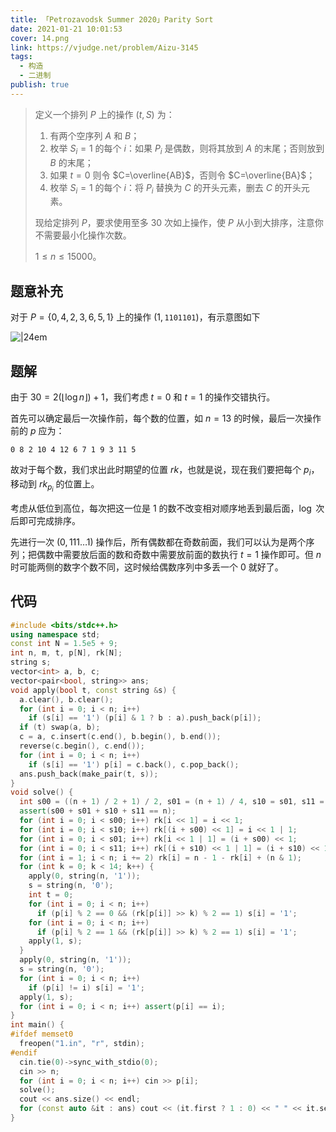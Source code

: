 ```yaml
---
title: 「Petrozavodsk Summer 2020」Parity Sort
date: 2021-01-21 10:01:53
cover: 14.png
link: https://vjudge.net/problem/Aizu-3145
tags:
  - 构造
  - 二进制
publish: true
---
```


> 定义一个排列 $P$ 上的操作 $(t,S)$ 为：
>
> 1. 有两个空序列 $A$ 和 $B$；
> 2. 枚举 $S_i=1$ 的每个 $i$：如果 $P_i$ 是偶数，则将其放到 $A$ 的末尾；否则放到 $B$ 的末尾；
> 3. 如果 $t=0$ 则令 $C=\overline{AB}$，否则令 $C=\overline{BA}$；
> 4. 枚举 $S_i=1$ 的每个 $i$：将 $P_i$ 替换为 $C$ 的开头元素，删去 $C$ 的开头元素。
>
> 现给定排列 $P$，要求使用至多 $30$ 次如上操作，使 $P$ 从小到大排序，注意你不需要最小化操作次数。
>
> $1\le n\le 15000$。

<!-- more -->

## 题意补充

对于 $P=\{0,4,2,3,6,5,1\}$ 上的操作 $(1,\texttt{1101101})$，有示意图如下

![|24em](https://static.memset0.cn/img/v6/2024/02/11/bULc9hpa.png)

## 题解

由于 $30=2\left(\left\lfloor\log n\right\rfloor\right)+1$，我们考虑 $t=0$ 和 $t=1$ 的操作交错执行。

首先可以确定最后一次操作前，每个数的位置，如 $n=13$ 的时候，最后一次操作前的 $p$ 应为：

```plain
0 8 2 10 4 12 6 7 1 9 3 11 5
```

故对于每个数，我们求出此时期望的位置 $rk$，也就是说，现在我们要把每个 $p_i$，移动到 $rk_{p_i}$ 的位置上。

考虑从低位到高位，每次把这一位是 $1$ 的数不改变相对顺序地丢到最后面，$\log$ 次后即可完成排序。

先进行一次 $(0,111\ldots 1)$ 操作后，所有偶数都在奇数前面，我们可以认为是两个序列；把偶数中需要放后面的数和奇数中需要放前面的数执行 $t=1$ 操作即可。但 $n$ 时可能两侧的数字个数不同，这时候给偶数序列中多丢一个 $0$ 就好了。

## 代码

```cpp
#include <bits/stdc++.h>
using namespace std;
const int N = 1.5e5 + 9;
int n, m, t, p[N], rk[N];
string s;
vector<int> a, b, c;
vector<pair<bool, string>> ans;
void apply(bool t, const string &s) {
  a.clear(), b.clear();
  for (int i = 0; i < n; i++)
    if (s[i] == '1') (p[i] & 1 ? b : a).push_back(p[i]);
  if (t) swap(a, b);
  c = a, c.insert(c.end(), b.begin(), b.end());
  reverse(c.begin(), c.end());
  for (int i = 0; i < n; i++)
    if (s[i] == '1') p[i] = c.back(), c.pop_back();
  ans.push_back(make_pair(t, s));
}
void solve() {
  int s00 = ((n + 1) / 2 + 1) / 2, s01 = (n + 1) / 4, s10 = s01, s11 = n / 2 - s10;
  assert(s00 + s01 + s10 + s11 == n);
  for (int i = 0; i < s00; i++) rk[i << 1] = i << 1;
  for (int i = 0; i < s10; i++) rk[(i + s00) << 1] = i << 1 | 1;
  for (int i = 0; i < s01; i++) rk[i << 1 | 1] = (i + s00) << 1;
  for (int i = 0; i < s11; i++) rk[(i + s10) << 1 | 1] = (i + s10) << 1 | 1;
  for (int i = 1; i < n; i += 2) rk[i] = n - 1 - rk[i] + (n & 1);
  for (int k = 0; k < 14; k++) {
    apply(0, string(n, '1'));
    s = string(n, '0');
    int t = 0;
    for (int i = 0; i < n; i++)
      if (p[i] % 2 == 0 && (rk[p[i]] >> k) % 2 == 1) s[i] = '1';
    for (int i = 0; i < n; i++)
      if (p[i] % 2 == 1 && (rk[p[i]] >> k) % 2 == 1) s[i] = '1';
    apply(1, s);
  }
  apply(0, string(n, '1'));
  s = string(n, '0');
  for (int i = 0; i < n; i++)
    if (p[i] != i) s[i] = '1';
  apply(1, s);
  for (int i = 0; i < n; i++) assert(p[i] == i);
}
int main() {
#ifdef memset0
  freopen("1.in", "r", stdin);
#endif
  cin.tie(0)->sync_with_stdio(0);
  cin >> n;
  for (int i = 0; i < n; i++) cin >> p[i];
  solve();
  cout << ans.size() << endl;
  for (const auto &it : ans) cout << (it.first ? 1 : 0) << " " << it.second << endl;
}
```
